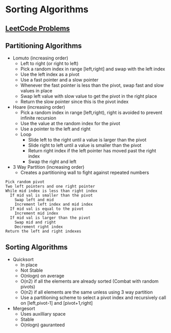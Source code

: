 # Sorting Algorithms

## [LeetCode Problems](./leetcode)

## Partitioning Algorithms

- Lomuto (increasing order)
  - Left to right (or right to left)
  - Pick a random index in range [left,right] and swap with the left index
  - Use the left index as a pivot
  - Use a fast pointer and a slow pointer
  - Whenever the fast pointer is less than the pivot, swap fast and slow values in place
  - Swap left value with slow value to get the pivot in the right place
  - Return the slow pointer since this is the pivot index
- Hoare (increasing order)
  - Pick a random index in range [left,right), right is avoided to prevent infinite recursion
  - Use the value at the random index for the pivot
  - Use a pointer to the left and right
  - Loop
    - Slide left to the right until a value is larger than the pivot
    - Slide right to left until a value is smaller than the pivot
    - Return right index if the left pointer has moved past the right index
    - Swap the right and left
- 3 Way Partition (increasing order)
  - Creates a partitioning wall to fight against repeated numbers

```
Pick random pivot
Two left pointers and one right pointer
While mid index is less than right index
  If mid val is smaller than the pivot
    Swap left and mid
    Increment left index and mid index
  If mid val is equal to the pivot
    Increment mid index
  If mid val is larger than the pivot
    Swap mid and right
    Decrement right index
Return the left and right indexes
```

## Sorting Algorithms

- Quicksort
  - In place
  - Not Stable
  - O(nlogn) on average
  - O(n2) if all the elements are already sorted (Combat with random pivots)
  - O(n2) if all elements are the same unless using 3 way partition
  - Use a partitioning scheme to select a pivot index and recursively call on [left,pivot-1] and [pivot+1,right]
- Mergesort
  - Uses auxilliary space
  - Stable
  - O(nlogn) gauranteed
